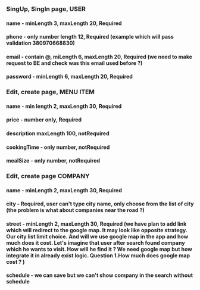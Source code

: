 ### SingUp, SingIn page, USER
#### name -  minLength 3, maxLength 20, Required
#### phone - only number length 12, Required (example which will pass validation 380970668830)
#### email - contain @, miLength 6, maxLength 20, Required (we need to make request to BE and check was this email used before ?) 
#### password - minLength 6, maxLength 20, Required

### Edit, create page, MENU ITEM
#### name - min length 2, maxLength 30, Required
#### price - number only, Required
#### description maxLength 100, notRequired
#### cookingTime - only number, notRequired
#### mealSize - only number, notRequired

### Edit, create page COMPANY
#### name - minLength 2, maxLength 30, Required
#### city - Required, user can't type city name, only choose from the list of city (the problem is what about companies near the road ?)
#### street - minLength 2, maxLength 30, Required (we have plan to add link which will redirect to the google map. It may look like opposite strategy. Our city list limit choice. And will we use google map in the app and how much does it cost. Let's imagine that user after search found company which he wants to visit. How will he find it ? We need google map but how integrate it in already exist logic. Question 1.How much does google map cost ? ) 
#### schedule - we can save but we can't show company in the search without schedule



